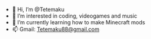 - 👋 Hi, I’m @Tetemaku
- 👀 I’m interested in coding, videogames and music
- 🌱 I’m currently learning how to make Minecraft mods
- 📫 Gmail: Tetemaku88@gmail.com

<!---
Tetemaku/Tetemaku is a ✨ special ✨ repository because its `README.md` (this file) appears on your GitHub profile.
You can click the Preview link to take a look at your changes.
--->
